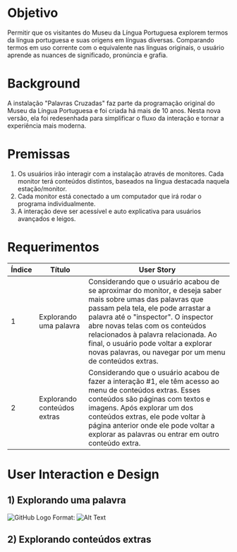 # Objetivo

Permitir que os visitantes do Museu da Língua Portuguesa explorem termos da língua portuguesa e suas origens em línguas diversas. Comparando termos em uso corrente com o equivalente nas línguas originais, o usuário aprende as nuances de significado, pronúncia e grafia. 


# Background

A instalação "Palavras Cruzadas" faz parte da programação original do Museu da Língua Portuguesa e foi criada há mais de 10 anos. Nesta nova versão, ela foi redesenhada para simplificar o fluxo da interação e tornar a experiência mais moderna. 


# Premissas

1. Os usuários irão interagir com a instalação através de monitores. Cada monitor terá conteúdos distintos, baseados na língua destacada naquela estação/monitor.
1. Cada monitor está conectado a um computador que irá rodar o programa individualmente.
1. A interação deve ser acessível e auto explicativa para usuários avançados e leigos.


# Requerimentos

Índice | Título | User Story
------------ | ------------- | -------------
1 | Explorando uma palavra | Considerando que o usuário acabou de se aproximar do monitor, e deseja saber mais sobre umas das palavras que passam pela tela, ele pode arrastar a palavra até o "inspector". O inspector abre novas telas com os conteúdos relacionados à palavra relacionada. Ao final, o usuário pode voltar a explorar novas palavras, ou navegar por um menu de conteúdos extras.
2 | Explorando conteúdos extras | Considerando que o usuário acabou de fazer a interação #1, ele têm acesso ao menu de conteúdos extras. Esses conteúdos são páginas com textos e imagens. Após explorar um dos conteúdos extras, ele pode voltar à página anterior onde ele pode voltar a explorar as palavras ou entrar em outro conteúdo extra.


# User Interaction e Design

## 1) Explorando uma palavra

![GitHub Logo](/img/estadoinicial.png)
Format: ![Alt Text](url)    


## 2) Explorando conteúdos extras

